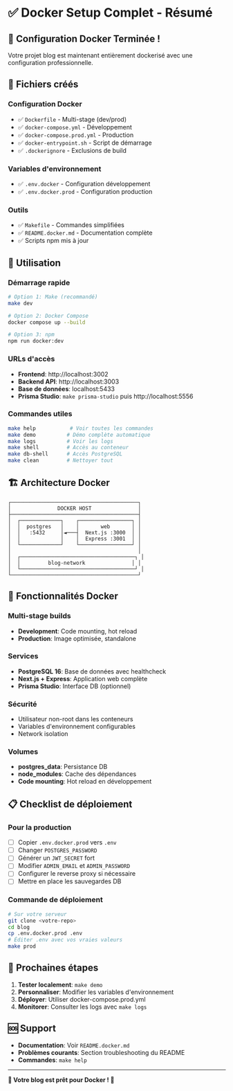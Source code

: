 # ✅ Docker Setup Complet - Résumé

## 🎉 **Configuration Docker Terminée !**

Votre projet blog est maintenant entièrement dockerisé avec une configuration professionnelle.

## 📁 **Fichiers créés**

### Configuration Docker
- ✅ `Dockerfile` - Multi-stage (dev/prod)
- ✅ `docker-compose.yml` - Développement  
- ✅ `docker-compose.prod.yml` - Production
- ✅ `docker-entrypoint.sh` - Script de démarrage
- ✅ `.dockerignore` - Exclusions de build

### Variables d'environnement
- ✅ `.env.docker` - Configuration développement
- ✅ `.env.docker.prod` - Configuration production

### Outils
- ✅ `Makefile` - Commandes simplifiées
- ✅ `README.docker.md` - Documentation complète
- ✅ Scripts npm mis à jour

## 🚀 **Utilisation**

### Démarrage rapide

```bash
# Option 1: Make (recommandé)
make dev

# Option 2: Docker Compose
docker compose up --build

# Option 3: npm
npm run docker:dev
```

### URLs d'accès

- **Frontend**: http://localhost:3002
- **Backend API**: http://localhost:3003
- **Base de données**: localhost:5433
- **Prisma Studio**: `make prisma-studio` puis http://localhost:5556

### Commandes utiles

```bash
make help           # Voir toutes les commandes
make demo          # Démo complète automatique
make logs          # Voir les logs
make shell         # Accès au conteneur
make db-shell      # Accès PostgreSQL
make clean         # Nettoyer tout
```

## 🏗 **Architecture Docker**

```
┌─────────────────────────────────────────┐
│               DOCKER HOST               │
├─────────────────────────────────────────┤
│  ┌─────────────┐    ┌─────────────────┐ │
│  │  postgres   │    │       web       │ │
│  │   :5432     │◄───┤  Next.js :3000  │ │
│  │             │    │  Express :3001  │ │
│  └─────────────┘    └─────────────────┘ │
│                                         │
│  ┌─────────────────────────────────────┐ │
│  │         blog-network               │ │
│  └─────────────────────────────────────┘ │
└─────────────────────────────────────────┘
```

## 🔧 **Fonctionnalités Docker**

### Multi-stage builds
- **Development**: Code mounting, hot reload
- **Production**: Image optimisée, standalone

### Services
- **PostgreSQL 16**: Base de données avec healthcheck
- **Next.js + Express**: Application web complète
- **Prisma Studio**: Interface DB (optionnel)

### Sécurité
- Utilisateur non-root dans les conteneurs
- Variables d'environnement configurables
- Network isolation

### Volumes
- **postgres_data**: Persistance DB
- **node_modules**: Cache des dépendances
- **Code mounting**: Hot reload en développement

## 📋 **Checklist de déploiement**

### Pour la production

- [ ] Copier `.env.docker.prod` vers `.env`
- [ ] Changer `POSTGRES_PASSWORD`
- [ ] Générer un `JWT_SECRET` fort
- [ ] Modifier `ADMIN_EMAIL` et `ADMIN_PASSWORD`
- [ ] Configurer le reverse proxy si nécessaire
- [ ] Mettre en place les sauvegardes DB

### Commande de déploiement

```bash
# Sur votre serveur
git clone <votre-repo>
cd blog
cp .env.docker.prod .env
# Éditer .env avec vos vraies valeurs
make prod
```

## 🎯 **Prochaines étapes**

1. **Tester localement**: `make demo`
2. **Personnaliser**: Modifier les variables d'environnement
3. **Déployer**: Utiliser docker-compose.prod.yml
4. **Monitorer**: Consulter les logs avec `make logs`

## 🆘 **Support**

- **Documentation**: Voir `README.docker.md`
- **Problèmes courants**: Section troubleshooting du README
- **Commandes**: `make help`

---

**🎉 Votre blog est prêt pour Docker ! 🐳**